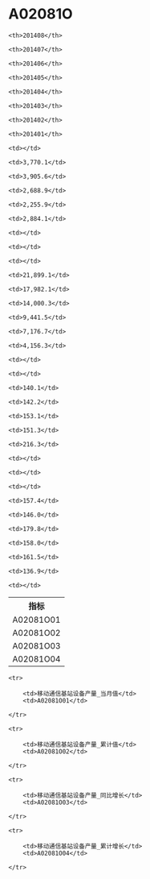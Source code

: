 A02081O
======


<table>

<tr>
    <th>指标</th>
    
    <th>201408</th>
    
    <th>201407</th>
    
    <th>201406</th>
    
    <th>201405</th>
    
    <th>201404</th>
    
    <th>201403</th>
    
    <th>201402</th>
    
    <th>201401</th>
    
</tr>


<tr>
    <td>A02081O01</td>
    
    <td></td>
    
    <td>3,770.1</td>
    
    <td>3,905.6</td>
    
    <td>2,688.9</td>
    
    <td>2,255.9</td>
    
    <td>2,884.1</td>
    
    <td></td>
    
    <td></td>
    

</tr>

<tr>
    <td>A02081O02</td>
    
    <td></td>
    
    <td>21,899.1</td>
    
    <td>17,982.1</td>
    
    <td>14,000.3</td>
    
    <td>9,441.5</td>
    
    <td>7,176.7</td>
    
    <td>4,156.3</td>
    
    <td></td>
    

</tr>

<tr>
    <td>A02081O03</td>
    
    <td></td>
    
    <td>140.1</td>
    
    <td>142.2</td>
    
    <td>153.1</td>
    
    <td>151.3</td>
    
    <td>216.3</td>
    
    <td></td>
    
    <td></td>
    

</tr>

<tr>
    <td>A02081O04</td>
    
    <td></td>
    
    <td>157.4</td>
    
    <td>146.0</td>
    
    <td>179.8</td>
    
    <td>158.0</td>
    
    <td>161.5</td>
    
    <td>136.9</td>
    
    <td></td>
    

</tr>


</table>

<table>
    
    <tr>

        <td>移动通信基站设备产量_当月值</td>
        <td>A02081O01</td>

    </tr>
    
    <tr>

        <td>移动通信基站设备产量_累计值</td>
        <td>A02081O02</td>

    </tr>
    
    <tr>

        <td>移动通信基站设备产量_同比增长</td>
        <td>A02081O03</td>

    </tr>
    
    <tr>

        <td>移动通信基站设备产量_累计增长</td>
        <td>A02081O04</td>

    </tr>
    
</table>